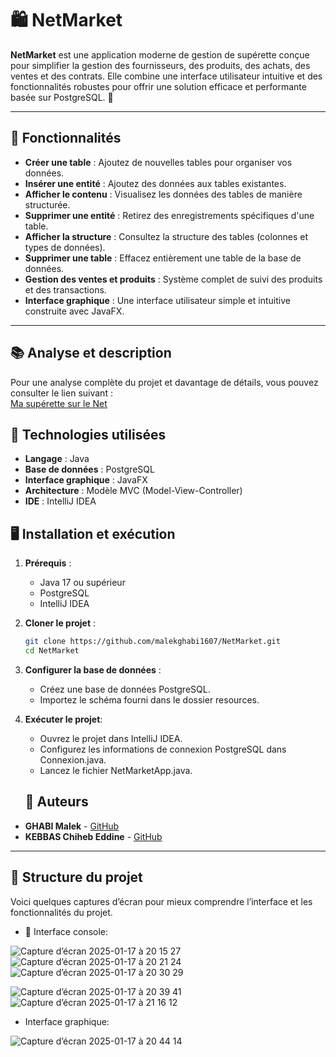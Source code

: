 # 🛍️ NetMarket

**NetMarket** est une application moderne de gestion de supérette conçue pour simplifier la gestion des fournisseurs, des produits, des achats, des ventes et des contrats. Elle combine une interface utilisateur intuitive et des fonctionnalités robustes pour offrir une solution efficace et performante basée sur PostgreSQL. 🚀

---

## 📝 Fonctionnalités

- **Créer une table** : Ajoutez de nouvelles tables pour organiser vos données.
- **Insérer une entité** : Ajoutez des données aux tables existantes.
- **Afficher le contenu** : Visualisez les données des tables de manière structurée.
- **Supprimer une entité** : Retirez des enregistrements spécifiques d'une table.
- **Afficher la structure** : Consultez la structure des tables (colonnes et types de données).
- **Supprimer une table** : Effacez entièrement une table de la base de données.
- **Gestion des ventes et produits** : Système complet de suivi des produits et des transactions.
- **Interface graphique** : Une interface utilisateur simple et intuitive construite avec JavaFX.

---

## 📚 Analyse et description

Pour une analyse complète du projet et davantage de détails, vous pouvez consulter le lien suivant :  
[Ma supérette sur le Net](https://platinum-burn-36a.notion.site/Ma-sup-rette-sur-le-Net-139f86dcb2bb80569bcddbfae0d1efd7?pvs=4)



## 🚀 Technologies utilisées

- **Langage** : Java
- **Base de données** : PostgreSQL
- **Interface graphique** : JavaFX
- **Architecture** : Modèle MVC (Model-View-Controller)
- **IDE** : IntelliJ IDEA



## 🖥️ Installation et exécution

1. **Prérequis** :
   - Java 17 ou supérieur
   - PostgreSQL
   - IntelliJ IDEA




     

2. **Cloner le projet** :
      ```bash
      git clone https://github.com/malekghabi1607/NetMarket.git
   cd NetMarket
      
3. **Configurer la base de données** :
     -  Créez une base de données PostgreSQL.
      -   Importez le schéma fourni dans le dossier resources.
4. **Exécuter le projet**:
      -  Ouvrez le projet dans IntelliJ IDEA.
      -  Configurez les informations de connexion PostgreSQL dans Connexion.java.
      -   Lancez le fichier NetMarketApp.java.
   
   ## 📌 Auteurs

- **GHABI Malek** - [GitHub](https://github.com/malekghabi1607)
- **KEBBAS Chiheb Eddine** - [GitHub](https://github.com/Chihebkebbas)

---
## 📂 Structure du projet

Voici quelques captures d’écran pour mieux comprendre l’interface et les fonctionnalités du projet.

- 📜 Interface console:
  
![Capture d’écran 2025-01-17 à 20 15 27](https://github.com/user-attachments/assets/488750e4-108d-421f-ab9c-7428ecd89190)
![Capture d’écran 2025-01-17 à 20 21 24](https://github.com/user-attachments/assets/6251946d-a9eb-4c6b-8d30-a4d6f41e1a6f)
![Capture d’écran 2025-01-17 à 20 30 29](https://github.com/user-attachments/assets/db5fbaac-6d63-4b4f-afa4-85346ffde620)

![Capture d’écran 2025-01-17 à 20 39 41](https://github.com/user-attachments/assets/322691ed-cc87-48ba-bb13-eba77214c3c9)
![Capture d’écran 2025-01-17 à 21 16 12](https://github.com/user-attachments/assets/9f919506-0ad5-42e8-82ef-86aeae9428a6)




- Interface graphique:
  
![Capture d’écran 2025-01-17 à 20 44 14](https://github.com/user-attachments/assets/8606ead0-3271-4f81-a3b6-3e9b4bbad50e)
